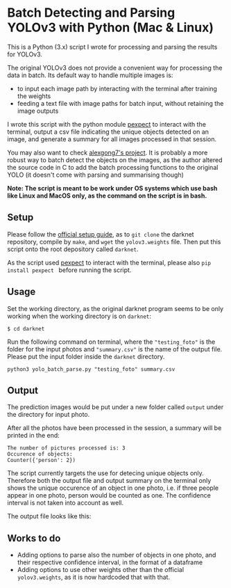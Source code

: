 # Batch Detecting and Parsing YOLOv3 with Python (Mac & Linux)

This is a Python (3.x) script I wrote for processing and parsing the results for YOLOv3. 

The original YOLOv3 does not provide a convenient way for processing the data in batch. Its default way to handle multiple images is: 

* to input each image path by interacting with the terminal after training the weights 
* feeding a text file with image paths for batch input, without retaining the image outputs

I wrote this script with the python module [pexpect](https://pexpect.readthedocs.io/en/stable/) to interact with the terminal, output a csv file indicating the unique objects detected on an image, and generate a summary for all images processed in that session. 

You may also want to check [alexgong7's project](https://darknet.gong.im). It is probably a more robust way to batch detect the objects on the images, as the author altered the source code in C to add the batch processing functions to the original YOLO (it doesn't come with parsing and summarising though)

**Note: The script is meant to be work under OS systems which use bash like Linux and MacOS only, as the command on the script   is in bash.**

## Setup

Please follow the [official setup guide](https://pjreddie.com/darknet/yolo/), as to `git clone` the darknet repository, compile by `make`, and `wget` the `yolov3.weights` file. Then put this script onto the root depository called `darknet`. 

As the script used [pexpect](https://pexpect.readthedocs.io/en/stable/) to interact with the terminal, please also `pip install pexpect	` before running the script. 

## Usage

Set the working directory, as the original darknet program seems to be only working when the working directory is on `darknet`:

```
$ cd darknet
```

Run the following command on terminal, where the `"testing_foto"` is the folder for the input photos and `"summary.csv"` is the name of the output file. Please put the input folder inside the `darknet` directory. 

```
python3 yolo_batch_parse.py "testing_foto" summary.csv 
```

## Output

The prediction images would be put under a new folder called `output` under the directory for input photo.

After all the photos have been processed in the session, a summary will be printed in the end:

```
The number of pictures processed is: 3
Occurence of objects:
Counter({'person': 2})
```

The script currently targets the use for detecing unique objects only. Therefore both the output file and output summary on the terminal only shows the unique occurence of an object in one photo, i.e. if three people appear in one photo, person would be counted as one. The confidence interval is not taken into account as well. 

The output file looks like this:


## Works to do

* Adding options to parse also the number of objects in one photo, and their respective confidence interval, in the format of a dataframe
* Adding options to use other weights other than the official `yolov3.weights`, as it is now hardcoded that with that. 

 